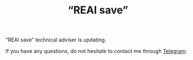 ﻿---
layout: post-ea

group: Technical adviser
title: '“REAl save”'
meta: REAl save
logo: real_save.svg
order: 2

category: ea

og: img/og-real-save.jpg

lang: en
ref: real_save
---

“REAl save” technical adviser is updating.

If you have any questions, do not hesitate to contact me through <a href="https://t.me/chutkoy" target="_blank">Telegram</a>.
